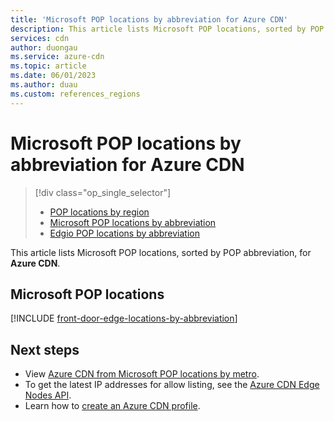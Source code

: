 ```yaml
---
title: 'Microsoft POP locations by abbreviation for Azure CDN'
description: This article lists Microsoft POP locations, sorted by POP abbreviation, for Azure CDN.
services: cdn
author: duongau
ms.service: azure-cdn
ms.topic: article
ms.date: 06/01/2023
ms.author: duau
ms.custom: references_regions
---
```


# Microsoft POP locations by abbreviation for Azure CDN

> [!div class="op_single_selector"]
> * [POP locations by region](cdn-pop-locations.md)
> * [Microsoft POP locations by abbreviation](microsoft-pop-abbreviations.md)
> * [Edgio POP locations by abbreviation](cdn-pop-abbreviations.md)

This article lists Microsoft POP locations, sorted by POP abbreviation, for **Azure CDN**.

## Microsoft POP locations

[!INCLUDE [front-door-edge-locations-by-abbreviation](../../includes/front-door-edge-locations-by-abbreviation.md)]

## Next steps

* View [Azure CDN from Microsoft POP locations by metro](cdn-pop-locations.md#microsoft).
* To get the latest IP addresses for allow listing, see the [Azure CDN Edge Nodes API](/rest/api/cdn/edge-nodes/list).
* Learn how to [create an Azure CDN profile](cdn-create-new-endpoint.md).
